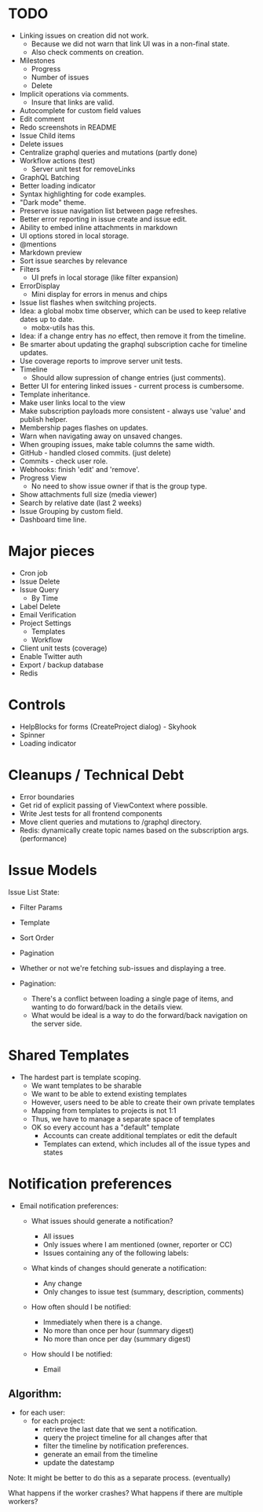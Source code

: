 # TODO

* Linking issues on creation did not work.
  * Because we did not warn that link UI was in a non-final state.
  * Also check comments on creation.
* Milestones
  * Progress
  * Number of issues
  * Delete
* Implicit operations via comments.
  * Insure that links are valid.
* Autocomplete for custom field values
* Edit comment
* Redo screenshots in README
* Issue Child items
* Delete issues
* Centralize graphql queries and mutations (partly done)
* Workflow actions (test)
  * Server unit test for removeLinks
* GraphQL Batching
* Better loading indicator
* Syntax highlighting for code examples.
* "Dark mode" theme.
* Preserve issue navigation list between page refreshes.
* Better error reporting in issue create and issue edit.
* Ability to embed inline attachments in markdown
* UI options stored in local storage.
* @mentions
* Markdown preview
* Sort issue searches by relevance
* Filters
  * UI prefs in local storage (like filter expansion)
* ErrorDisplay
  * Mini display for errors in menus and chips
* Issue list flashes when switching projects.
* Idea: a global mobx time observer, which can be used to keep relative dates up to date.
  * mobx-utils has this.
* Idea: if a change entry has *no* effect, then remove it from the timeline.
* Be smarter about updating the graphql subscription cache for timeline updates.
* Use coverage reports to improve server unit tests.
* Timeline
  * Should allow supression of change entries (just comments).
* Better UI for entering linked issues - current process is cumbersome.
* Template inheritance.
* Make user links local to the view
* Make subscription payloads more consistent - always use 'value' and publish helper.
* Membership pages flashes on updates.
* Warn when navigating away on unsaved changes.
* When grouping issues, make table columns the same width.
* GitHub - handled closed commits. (just delete)
* Commits - check user role.
* Webhooks: finish 'edit' and 'remove'.
* Progress View
  * No need to show issue owner if that is the group type.
* Show attachments full size (media viewer)
* Search by relative date (last 2 weeks)
* Issue Grouping by custom field.
* Dashboard time line.

# Major pieces

* Cron job
* Issue Delete
* Issue Query
  * By Time
* Label Delete
* Email Verification
* Project Settings
  * Templates
  * Workflow
* Client unit tests (coverage)
* Enable Twitter auth
* Export / backup database
* Redis

# Controls

* HelpBlocks for forms (CreateProject dialog) - Skyhook
* Spinner
* Loading indicator

# Cleanups / Technical Debt

* Error boundaries
* Get rid of explicit passing of ViewContext where possible.
* Write Jest tests for all frontend components
* Move client queries and mutations to /graphql directory.
* Redis: dynamically create topic names based on the subscription args. (performance)

# Issue Models

Issue List State:

* Filter Params
* Template
* Sort Order
* Pagination
* Whether or not we're fetching sub-issues and displaying a tree.

* Pagination:
  * There's a conflict between loading a single page of items, and wanting to do forward/back
    in the details view.
  * What would be ideal is a way to do the forward/back navigation on the server side.

# Shared Templates

* The hardest part is template scoping.
  * We want templates to be sharable
  * We want to be able to extend existing templates
  * However, users need to be able to create their own private templates
  * Mapping from templates to projects is not 1:1
  * Thus, we have to manage a separate space of templates
  * OK so every account has a "default" template
    * Accounts can create additional templates or edit the default
    * Templates can extend, which includes all of the issue types and states

# Notification preferences

* Email notification preferences:
  * What issues should generate a notification?
    * All issues
    * Only issues where I am mentioned (owner, reporter or CC)
    * Issues containing any of the following labels:

  * What kinds of changes should generate a notification:
    * Any change
    * Only changes to issue test (summary, description, comments)

  * How often should I be notified:
    * Immediately when there is a change.
    * No more than once per hour (summary digest)
    * No more than once per day (summary digest)

  * How should I be notified:
    * Email

## Algorithm:

- for each user:
  - for each project:
    - retrieve the last date that we sent a notification.
    - query the project timeline for all changes after that
    - filter the timeline by notification preferences.
    - generate an email from the timeline
    - update the datestamp

Note: It might be better to do this as a separate process. (eventually)

What happens if the worker crashes?
What happens if there are multiple workers?
